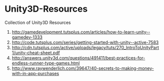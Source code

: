 Unity3D-Resources
=================
Collection of Unity3D Resources

1. http://gamedevelopment.tutsplus.com/articles/how-to-learn-unity--gamedev-1333
2. http://code.tutsplus.com/series/getting-started-with-unity--active-7583
3. http://cdn.tutsplus.com/active/uploads/legacy/tuts/270_IntroToUnityPart1/unity-cheat-sheet.pdf
4. http://answers.unity3d.com/questions/491411/best-practices-for-endless-runner-type-games.html
5. http://www.raywenderlich.com/39647/40-secrets-to-making-money-with-in-app-purchases
